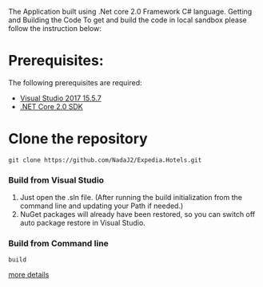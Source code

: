 The Application built using .Net core 2.0 Framework C# language.
Getting and Building the Code
To get and build the code in local sandbox please follow the instruction below:

# Prerequisites:
The following prerequisites are required:
- [Visual Studio 2017 15.5.7](https://www.visualstudio.com/downloads/)
- [.NET Core 2.0 SDK](https://www.microsoft.com/net/download/windows)

# Clone the repository
```
git clone https://github.com/NadaJ2/Expedia.Hotels.git 
```

### Build from Visual Studio
1. Just open the .sln file. (After running the build initialization from the command line and updating your Path if needed.)
2. NuGet packages will already have been restored, so you can switch off auto package restore in Visual Studio.

### Build from Command line
```
build
```
[more details](https://docs.microsoft.com/en-us/dotnet/core/tools/dotnet-build?tabs=netcore2x)
